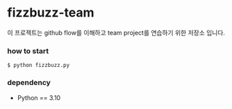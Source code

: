 # fizzbuzz-team

이 프로젝트는 github flow를 이해하고 team project를 연습하기 위한 저장소 입니다. 

### how to start

```shell
$ python fizzbuzz.py
```

### dependency

- Python == 3.10
